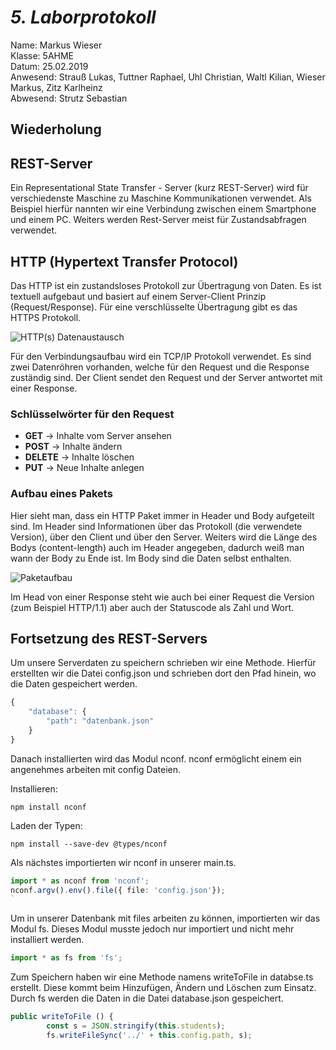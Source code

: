 # *5. Laborprotokoll*

  Name: Markus Wieser   
  Klasse: 5AHME   
  Datum: 25.02.2019   
  Anwesend: Strauß Lukas, Tuttner Raphael, Uhl Christian, Waltl Kilian, Wieser Markus, Zitz Karlheinz    
  Abwesend: Strutz Sebastian


  ## Wiederholung
  
  ## REST-Server
  
  Ein Representational State Transfer - Server (kurz REST-Server) wird für verschiedenste Maschine zu Maschine Kommunikationen verwendet. Als Beispiel hierfür nannten wir eine Verbindung zwischen einem Smartphone und einem PC. Weiters werden Rest-Server meist für Zustandsabfragen verwendet.
  
  ## HTTP (Hypertext Transfer Protocol)
  
  Das HTTP ist ein zustandsloses Protokoll zur Übertragung von Daten. Es ist textuell aufgebaut und basiert auf einem Server-Client Prinzip (Request/Response). Für eine verschlüsselte Übertragung gibt es das HTTPS Protokoll.
  
  ![HTTP(s) Datenaustausch](https://github.com/HTLMechatronics/m14-la1-sx/blob/wiemam14/wiemam14/requestResponse.png)
  
  Für den Verbindungsaufbau wird ein TCP/IP Protokoll verwendet. Es sind zwei Datenröhren vorhanden, welche für den Request und die Response zuständig sind. Der Client sendet den Request und der Server antwortet mit einer Response.
  
  ### Schlüsselwörter für den Request
  
* **GET**     -> Inhalte vom Server ansehen
* **POST**    -> Inhalte ändern
* **DELETE**  -> Inhalte löschen
* **PUT**     -> Neue Inhalte anlegen

### Aufbau eines Pakets
  
  Hier sieht man, dass ein HTTP Paket immer in Header und Body aufgeteilt sind. Im Header sind Informationen über das Protokoll (die verwendete Version), über den Client und über den Server. Weiters wird die Länge des Bodys (content-length) auch im Header angegeben, dadurch weiß man wann der Body zu Ende ist. Im Body sind die Daten selbst enthalten. 
  
  ![Paketaufbau](https://github.com/HTLMechatronics/m14-la1-sx/blob/wiemam14/wiemam14/paketaufbau.jpg)

  Im Head von einer Response steht wie auch bei einer Request die Version (zum Beispiel HTTP/1.1) aber auch der Statuscode als Zahl und Wort.

## Fortsetzung des REST-Servers

Um unsere Serverdaten zu speichern schrieben wir eine Methode. Hierfür erstellten wir die Datei config.json und schrieben dort den Pfad hinein, wo die Daten gespeichert werden.

``` typescript 
{
    "database": {
        "path": "datenbank.json" 
    }
}
```
Danach installierten wird das Modul nconf. nconf ermöglicht einem ein angenehmes arbeiten mit config Dateien.

Installieren:
```  
npm install nconf 
```  

Laden der Typen:
```  
npm install --save-dev @types/nconf  
```  
Als nächstes importierten wir nconf in unserer main.ts.
``` typescript 
import * as nconf from 'nconf';
nconf.argv().env().file({ file: 'config.json'});
`
```

Um in unserer Datenbank mit files arbeiten zu können, importierten wir das Modul fs. Dieses Modul musste jedoch nur importiert und nicht mehr installiert werden.
```typescript
import * as fs from 'fs';
```
Zum Speichern haben wir eine Methode namens writeToFile in databse.ts erstellt. Diese kommt beim Hinzufügen, Ändern und Löschen zum Einsatz. Durch fs werden die Daten in die Datei database.json gespeichert. 

```typescript
public writeToFile () {
        const s = JSON.stringify(this.students);
        fs.writeFileSync('../' + this.config.path, s);
```





